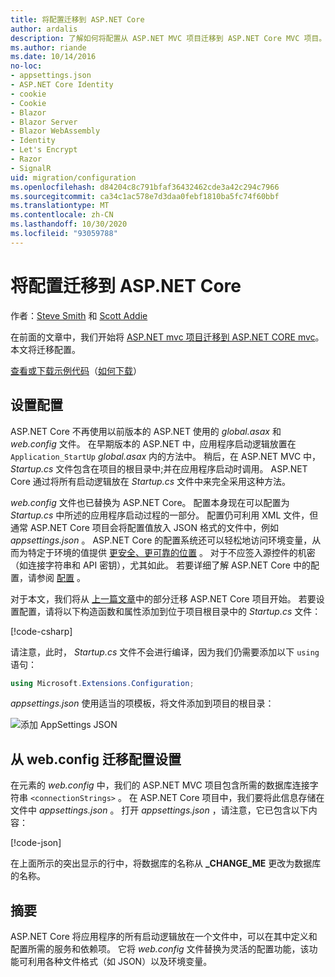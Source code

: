 ```yaml
---
title: 将配置迁移到 ASP.NET Core
author: ardalis
description: 了解如何将配置从 ASP.NET MVC 项目迁移到 ASP.NET Core MVC 项目。
ms.author: riande
ms.date: 10/14/2016
no-loc:
- appsettings.json
- ASP.NET Core Identity
- cookie
- Cookie
- Blazor
- Blazor Server
- Blazor WebAssembly
- Identity
- Let's Encrypt
- Razor
- SignalR
uid: migration/configuration
ms.openlocfilehash: d84204c8c791bfaf36432462cde3a42c294c7966
ms.sourcegitcommit: ca34c1ac578e7d3daa0febf1810ba5fc74f60bbf
ms.translationtype: MT
ms.contentlocale: zh-CN
ms.lasthandoff: 10/30/2020
ms.locfileid: "93059788"
---
```

# <a name="migrate-configuration-to-aspnet-core"></a>将配置迁移到 ASP.NET Core

作者：[Steve Smith](https://ardalis.com/) 和 [Scott Addie](https://scottaddie.com)

在前面的文章中，我们开始将 [ASP.NET mvc 项目迁移到 ASP.NET CORE mvc](xref:migration/mvc)。 本文将迁移配置。

[查看或下载示例代码](https://github.com/dotnet/AspNetCore.Docs/tree/master/aspnetcore/migration/configuration/samples)（[如何下载](xref:index#how-to-download-a-sample)）

## <a name="setup-configuration"></a>设置配置

ASP.NET Core 不再使用以前版本的 ASP.NET 使用的 *global.asax* 和 *web.config* 文件。 在早期版本的 ASP.NET 中，应用程序启动逻辑放置在 `Application_StartUp` *global.asax* 内的方法中。 稍后，在 ASP.NET MVC 中， *Startup.cs* 文件包含在项目的根目录中;并在应用程序启动时调用。 ASP.NET Core 通过将所有启动逻辑放在 *Startup.cs* 文件中来完全采用这种方法。

*web.config* 文件也已替换为 ASP.NET Core。 配置本身现在可以配置为 *Startup.cs* 中所述的应用程序启动过程的一部分。 配置仍可利用 XML 文件，但通常 ASP.NET Core 项目会将配置值放入 JSON 格式的文件中，例如 *appsettings.json* 。 ASP.NET Core 的配置系统还可以轻松地访问环境变量，从而为特定于环境的值提供 [更安全、更可靠的位置](xref:security/app-secrets) 。 对于不应签入源控件的机密（如连接字符串和 API 密钥），尤其如此。 若要详细了解 ASP.NET Core 中的配置，请参阅 [配置](xref:fundamentals/configuration/index) 。

对于本文，我们将从 [上一篇文章](xref:migration/mvc)中的部分迁移 ASP.NET Core 项目开始。 若要设置配置，请将以下构造函数和属性添加到位于项目根目录中的 *Startup.cs* 文件：

[!code-csharp[](configuration/samples/WebApp1/src/WebApp1/Startup.cs?range=11-16)]

请注意，此时， *Startup.cs* 文件不会进行编译，因为我们仍需要添加以下 `using` 语句：

```csharp
using Microsoft.Extensions.Configuration;
```

*appsettings.json* 使用适当的项模板，将文件添加到项目的根目录：

![添加 AppSettings JSON](configuration/_static/add-appsettings-json.png)

## <a name="migrate-configuration-settings-from-webconfig"></a>从 web.config 迁移配置设置

在元素的 *web.config* 中，我们的 ASP.NET MVC 项目包含所需的数据库连接字符串 `<connectionStrings>` 。 在 ASP.NET Core 项目中，我们要将此信息存储在文件中 *appsettings.json* 。 打开 *appsettings.json* ，请注意，它已包含以下内容：

[!code-json[](../migration/configuration/samples/WebApp1/src/WebApp1/appsettings.json?highlight=4)]

在上面所示的突出显示的行中，将数据库的名称从 **_CHANGE_ME** 更改为数据库的名称。

## <a name="summary"></a>摘要

ASP.NET Core 将应用程序的所有启动逻辑放在一个文件中，可以在其中定义和配置所需的服务和依赖项。 它将 *web.config* 文件替换为灵活的配置功能，该功能可利用各种文件格式（如 JSON）以及环境变量。
